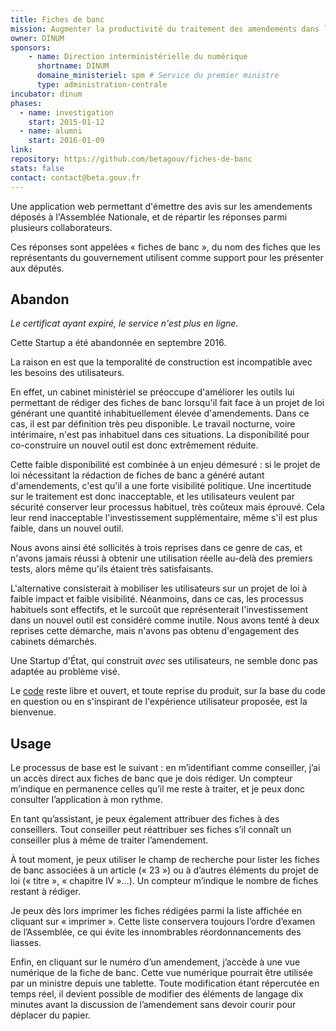 ```yaml
---
title: Fiches de banc
mission: Augmenter la productivité du traitement des amendements dans les cabinets ministériels
owner: DINUM
sponsors: 
    - name: Direction interministérielle du numérique
      shortname: DINUM
      domaine_ministeriel: spm # Service du premier ministre
      type: administration-centrale
incubator: dinum
phases:
  - name: investigation
    start: 2015-01-12
  - name: alumni
    start: 2016-01-09
link:
repository: https://github.com/betagouv/fiches-de-banc
stats: false
contact: contact@beta.gouv.fr
---
```


Une application web permettant d'émettre des avis sur les amendements déposés à l'Assemblée Nationale, et de répartir les réponses parmi plusieurs collaborateurs.

Ces réponses sont appelées « fiches de banc », du nom des fiches que les représentants du gouvernement utilisent comme support pour les présenter aux députés.


Abandon
-------

_Le certificat ayant expiré, le service n'est plus en ligne._

Cette Startup a été abandonnée en septembre 2016.

La raison en est que la temporalité de construction est incompatible avec les besoins des utilisateurs.

En effet, un cabinet ministériel se préoccupe d'améliorer les outils lui permettant de rédiger des fiches de banc lorsqu'il fait face à un projet de loi générant une quantité inhabituellement élevée d'amendements. Dans ce cas, il est par définition très peu disponible. Le travail nocturne, voire intérimaire, n'est pas inhabituel dans ces situations. La disponibilité pour co-construire un nouvel outil est donc extrêmement réduite.

Cette faible disponibilité est combinée à un enjeu démesuré : si le projet de loi nécessitant la rédaction de fiches de banc a généré autant d'amendements, c'est qu'il a une forte visibilité politique. Une incertitude sur le traitement est donc inacceptable, et les utilisateurs veulent par sécurité conserver leur processus habituel, très coûteux mais éprouvé. Cela leur rend inacceptable l'investissement supplémentaire, même s'il est plus faible, dans un nouvel outil.

Nous avons ainsi été sollicités à trois reprises dans ce genre de cas, et n'avons jamais réussi à obtenir une utilisation réelle au-delà des premiers tests, alors même qu'ils étaient très satisfaisants.

L'alternative consisterait à mobiliser les utilisateurs sur un projet de loi à faible impact et faible visibilité. Néanmoins, dans ce cas, les processus habituels sont effectifs, et le surcoût que représenterait l'investissement dans un nouvel outil est considéré comme inutile. Nous avons tenté à deux reprises cette démarche, mais n'avons pas obtenu d'engagement des cabinets démarchés.

Une Startup d'État, qui construit _avec_ ses utilisateurs, ne semble donc pas adaptée au problème visé.

Le [code](https://github.com/betagouv/fiches-de-banc) reste libre et ouvert, et toute reprise du produit, sur la base du code en question ou en s'inspirant de l'expérience utilisateur proposée, est la bienvenue.


Usage
-----

Le processus de base est le suivant : en m’identifiant comme conseiller, j’ai un accès direct aux fiches de banc que je dois rédiger. Un compteur m’indique en permanence celles qu’il me reste à traiter, et je peux donc consulter l’application à mon rythme.

En tant qu’assistant, je peux également attribuer des fiches à des conseillers. Tout conseiller peut réattribuer ses fiches s’il connaît un conseiller plus à même de traiter l’amendement.

À tout moment, je peux utiliser le champ de recherche pour lister les fiches de banc associées à un article (« 23 ») ou à d’autres éléments du projet de loi (« titre », « chapitre IV »…). Un compteur m’indique le nombre de fiches restant à rédiger.

Je peux dès lors imprimer les fiches rédigées parmi la liste affichée en cliquant sur « imprimer ». Cette liste conservera toujours l’ordre d’examen de l’Assemblée, ce qui évite les innombrables réordonnancements des liasses.

Enfin, en cliquant sur le numéro d’un amendement, j’accède à une vue numérique de la fiche de banc. Cette vue numérique pourrait être utilisée par un ministre depuis une tablette. Toute modification étant répercutée en temps réel, il devient possible de modifier des éléments de langage dix minutes avant la discussion de l’amendement sans devoir courir pour déplacer du papier.
